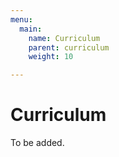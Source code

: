 ```yaml
---
menu:
  main:
    name: Curriculum
    parent: curriculum
    weight: 10

---
```

# Curriculum

To be added.